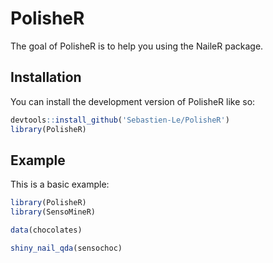 
<!-- README.md is generated from README.Rmd. Please edit that file -->

# PolisheR

<!-- badges: start -->
<!-- badges: end -->

The goal of PolisheR is to help you using the NaileR package.

## Installation

You can install the development version of PolisheR like so:

``` r
devtools::install_github('Sebastien-Le/PolisheR')
library(PolisheR)
```

## Example

This is a basic example:

``` r
library(PolisheR)
library(SensoMineR)

data(chocolates)

shiny_nail_qda(sensochoc)
```
